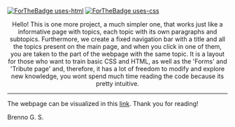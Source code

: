 [![ForTheBadge uses-html](http://ForTheBadge.com/images/badges/uses-html.svg)](http://ForTheBadge.com)
[![ForTheBadge uses-css](http://ForTheBadge.com/images/badges/uses-css.svg)](http://ForTheBadge.com)

<p align = 'center'>
Hello! 
This is one more project, a much simpler one, that works just like a informative page with topics, each topic with its own paragraphs and subtopics. Furthermore, we create a fixed navigation bar with a title and all the topics present on the main page, and when you click in one of them, you are taken to the part of the webpage with the same topic. 
It is a layout for those who want to train basic CSS and HTML, as well as the 'Forms' and 'Tribute page' and, therefore, it has a lot of freedom to modify and explore new knowledge, you wont spend much time reading the code because its pretty intuitive. 

</p>

<hr>

The webpage can be visualized in this [link](https://codepen.io/greatti/pen/ZELGjQN). Thank you for reading!

Brenno G. S.
